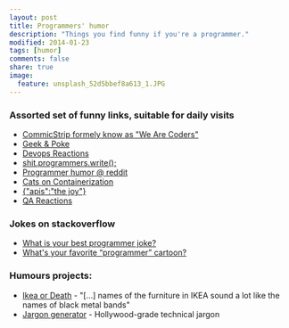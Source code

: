 ```yaml
---
layout: post
title: Programmers' humor
description: "Things you find funny if you're a programmer."
modified: 2014-01-23
tags: [humor]
comments: false
share: true
image:
  feature: unsplash_52d5bbef8a613_1.JPG
---
```


### Assorted set of funny links, suitable for daily visits

 - [CommicStrip formely know as "We Are Coders"](http://www.commitstrip.com/en)
 - [Geek & Poke](http://geek-and-poke.com)
 - [Devops Reactions](http://devopsreactions.tumblr.com)
 - [shit.programmers.write();](http://shitprogrammerswrite.com)
 - [Programmer humor @ reddit](http://www.reddit.com/r/ProgrammerHumor/)
 - [Cats on Containerization](http://containercats.tumblr.com)
 - [{"apis":"the joy"}](http://apijoy.tumblr.com)
 - [QA Reactions](http://qareacts.tumblr.com)

### Jokes on stackoverflow

 - [What is your best programmer joke?](http://stackoverflow.com/questions/234075/what-is-your-best-programmer-joke)
 - [What's your favorite “programmer” cartoon?](http://stackoverflow.com/questions/84556/whats-your-favorite-programmer-cartoon)

### Humours projects:

 - [Ikea or Death](http://ikeaordeath.com) - "[...] names of the furniture in IKEA sound a lot like the names of black metal bands"
 - [Jargon generator](http://shinytoylabs.com/jargon/#) - Hollywood-grade technical jargon
